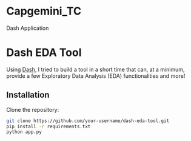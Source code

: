 # Capgemini_TC
Dash Application

# Dash EDA Tool

Using [Dash](https://github.com/plotly/dash), I tried to build a tool in a short time that can, at a minimum, provide a few Exploratory Data Analysis (EDA) functionalities and more!

## Installation

Clone the repository:

   ```bash
   git clone https://github.com/your-username/dash-eda-tool.git
   pip install -r requirements.txt
   python app.py


